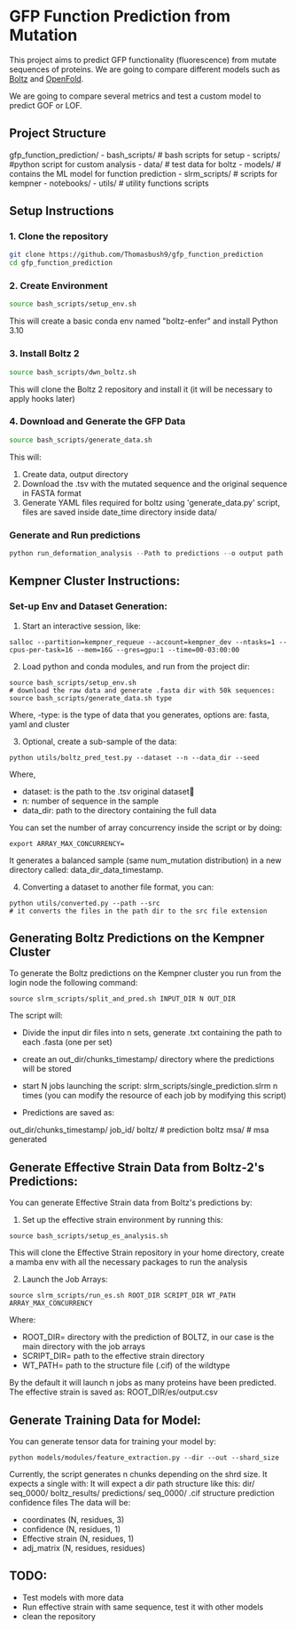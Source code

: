 # GFP Function Prediction from Mutation

This project aims to predict GFP functionality (fluorescence) from mutate sequences of proteins. We are going to compare different models such as [Boltz](https://github.com/jwohlwend/boltz/tree/main) and [OpenFold](https://github.com/aqlaboratory/openfold/tree/main).

We are going to compare several metrics and test a custom model to predict GOF or LOF.

## Project Structure

gfp_function_prediction/
    - bash_scripts/ # bash scripts for setup
    - scripts/ #python script for custom analysis
    - data/ # test data for boltz
    - models/ # contains the ML model for function prediction
    - slrm_scripts/ # scripts for kempner
    - notebooks/
    - utils/ # utility functions scripts


## Setup Instructions

### 1. Clone the repository

```bash
git clone https://github.com/Thomasbush9/gfp_function_prediction
cd gfp_function_prediction
```

### 2. Create Environment

```bash
source bash_scripts/setup_env.sh
```

This will create a basic conda env named "boltz-enfer" and install Python 3.10

### 3. Install Boltz 2

```bash
source bash_scripts/dwn_boltz.sh
```

This will clone the Boltz 2 repository and install it (it will be necessary to apply hooks later)

### 4. Download and Generate the GFP Data

```bash
source bash_scripts/generate_data.sh
```
This will:

1. Create data, output directory
2. Download the .tsv with the mutated sequence and the original sequence in FASTA format
3. Generate YAML files required for boltz using 'generate_data.py' script, files are saved inside date_time directory inside data/

### Generate and Run predictions

```python
python run_deformation_analysis --Path to predictions --o output path
```

## Kempner Cluster Instructions:

### Set-up Env and Dataset Generation:

1. Start an interactive session, like:

```{bash}
salloc --partition=kempner_requeue --account=kempner_dev --ntasks=1 --cpus-per-task=16 --mem=16G --gres=gpu:1 --time=00-03:00:00
```

2. Load python and conda modules, and run from the project dir:

```{bash}
source bash_scripts/setup_env.sh
# download the raw data and generate .fasta dir with 50k sequences:
source bash_scripts/generate_data.sh type
```
Where,
-type: is the type of data that you generates, options are: fasta, yaml and cluster

3. Optional, create a sub-sample of the data:

```{bash}
python utils/boltz_pred_test.py --dataset --n --data_dir --seed
```

Where,

- dataset: is the path to the .tsv original dataset
- n: number of sequence in the sample
- data_dir: path to the directory containing the full data

You can set the number of array concurrency inside the script or by doing:
```{bash}
export ARRAY_MAX_CONCURRENCY=
```
It generates a balanced sample (same num_mutation distribution) in a new directory called: data_dir_data_timestamp.

4. Converting a dataset to another file format, you can:

```{bash}
python utils/converted.py --path --src
# it converts the files in the path dir to the src file extension
```

## Generating Boltz Predictions on the Kempner Cluster

To generate the Boltz predictions on the Kempner cluster you run from the login node the following command:

```{bash}
source slrm_scripts/split_and_pred.sh INPUT_DIR N OUT_DIR
```

The script will:

- Divide the input dir files into n sets, generate .txt containing the path to each .fasta (one per set)
- create an out_dir/chunks_timestamp/ directory where the predictions will be stored

- start N jobs launching the script: slrm_scripts/single_prediction.slrm n times (you can modify the resource of each job by modifying this script)

- Predictions are saved as:

out_dir/chunks_timestamp/
    job_id/
        boltz/ # prediction boltz
        msa/ # msa generated

## Generate Effective Strain Data from Boltz-2's Predictions:

You can generate Effective Strain data from Boltz's predictions by:

1. Set up the effective strain environment by running this:

```{bash}
source bash_scripts/setup_es_analysis.sh
```

This will clone the Effective Strain repository in your home directory, create a mamba env with all the necessary packages to run the analysis

2. Launch the Job Arrays:

```{bash}
source slrm_scripts/run_es.sh ROOT_DIR SCRIPT_DIR WT_PATH ARRAY_MAX_CONCURRENCY
```

Where:
- ROOT_DIR= directory with the prediction of BOLTZ, in our case is the main directory with the job arrays
- SCRIPT_DIR= path to the effective strain directory
- WT_PATH= path to the structure file (.cif) of the wildtype

By the default it will launch n jobs as many proteins have been predicted. The effective strain is saved as: ROOT_DIR/es/output.csv

## Generate Training Data for Model:

You can generate tensor data for training your model by:

```{bash}
python models/modules/feature_extraction.py --dir --out --shard_size
```

Currently, the script generates n chunks depending on the shrd size. It expects a single with:
It will expect a dir path structure like this:
    dir/
        seq_0000/
            boltz_results/
                predictions/
                    seq_0000/
                        .cif structure prediction
                        confidence files
The data will be:

- coordinates (N, residues, 3)
- confidence (N, residues, 1)
- Effective strain (N, residues, 1)
- adj_matrix (N, residues, residues)


## TODO:

- Test models with more data
- Run effective strain with same sequence, test it with other models
- clean the repository
